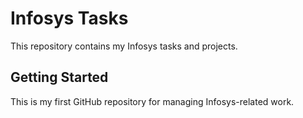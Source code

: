 # Infosys Tasks

This repository contains my Infosys tasks and projects.

## Getting Started

This is my first GitHub repository for managing Infosys-related work. 